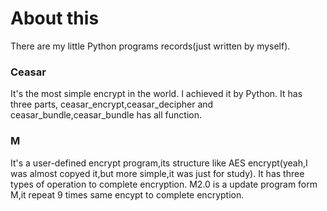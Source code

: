 # About this
There are my little Python programs records(just written by myself).

### Ceasar
It's the most simple encrypt in the world. I achieved it by Python.
It has three parts, ceasar_encrypt,ceasar_decipher and ceasar_bundle,ceasar_bundle has all function.

### M
It's a user-defined encrypt program,its structure like AES encrypt(yeah,I was almost copyed it,but more simple,it was just for study).
It has three types of operation to complete encryption.
M2.0 is a update program form M,it repeat 9 times same encypt to complete encryption.
